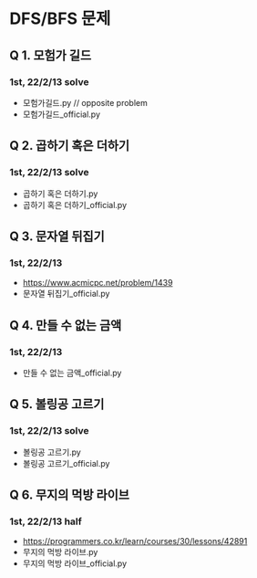 # DFS/BFS 문제

## Q 1. 모험가 길드
### 1st, 22/2/13 solve

- 모험가길드.py // opposite problem
- 모험가길드_official.py

## Q 2. 곱하기 혹은 더하기
### 1st, 22/2/13 solve

- 곱하기 혹은 더하기.py
- 곱하기 혹은 더하기_official.py

## Q 3. 문자열 뒤집기
### 1st, 22/2/13 
- https://www.acmicpc.net/problem/1439
- 문자열 뒤집기_official.py

## Q 4. 만들 수 없는 금액
### 1st, 22/2/13 
- 만들 수 없는 금액_official.py

## Q 5. 볼링공 고르기
### 1st, 22/2/13 solve

- 볼링공 고르기.py
- 볼링공 고르기_official.py

## Q 6. 무지의 먹방 라이브
### 1st, 22/2/13 half
- https://programmers.co.kr/learn/courses/30/lessons/42891
- 무지의 먹방 라이브.py
- 무지의 먹방 라이브_official.py